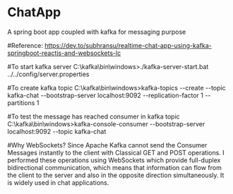 # ChatApp
A spring boot app coupled with kafka for messaging purpose

#Reference:
https://dev.to/subhransu/realtime-chat-app-using-kafka-springboot-reactjs-and-websockets-lc

#To start kafka server
C:\kafka\bin\windows>./kafka-server-start.bat ../../config/server.properties

#To create kafka topic
C:\kafka\bin\windows>kafka-topics --create --topic kafka-chat --bootstrap-server localhost:9092 --replication-factor 1 --partitions 1

#To test the message has reached consumer in kafka topic
C:\kafka\bin\windows>kafka-console-consumer --bootstrap-server localhost:9092 --topic kafka-chat

#Why WebSockets?
Since Apache Kafka cannot send the Consumer Messages instantly to the client with Classical GET and POST operations.
I performed these operations using WebSockets which provide full-duplex bidirectional communication, which means that information can flow from the client to the server and also in the opposite direction simultaneously.
It is widely used in chat applications.



